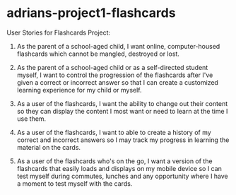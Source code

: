 # adrians-project1-flashcards

User Stories for Flashcards Project:

1) As the parent of a school-aged child, I want online, computer-housed flashcards which cannot be mangled, destroyed or lost.

2) As the parent of a school-aged child or as a self-directed student myself, I want to control the progression of the flashcards after I've given a correct or incorrect answer so that I can create a customized learning experience for my child or myself.

3) As a user of the flashcards, I want the ability to change out their content so they can display the content I most want or need to learn at the time I use them.

4) As a user of the flashcards, I want to able to create a history of my correct and incorrect answers so I may track my progress in learning the material on the cards.

5) As a user of the flashcards who's on the go, I want a version of the flashcards that easily loads and displays on my mobile device so I can test myself during commutes, lunches and any opportunity where I have a moment to test myself with the cards.
